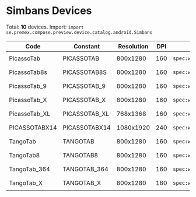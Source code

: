 # Simbans Devices

Total: **10** devices. Import: `import se.premex.compose.preview.device.catalog.android.Simbans`

| Code | Constant | Resolution | DPI | Compose Spec | Preview Usage |
|------|----------|------------|-----|-------------|---------------|
| PicassoTab | PICASSOTAB | 800x1280 | 160 | `spec:width=800px,height=1280px,dpi=160` | `@Preview(device = Simbans.PICASSOTAB)` |
| PicassoTab8s | PICASSOTAB8S | 800x1280 | 160 | `spec:width=800px,height=1280px,dpi=160` | `@Preview(device = Simbans.PICASSOTAB8S)` |
| PicassoTab_9 | PICASSOTAB_9 | 800x1280 | 160 | `spec:width=800px,height=1280px,dpi=160` | `@Preview(device = Simbans.PICASSOTAB_9)` |
| PicassoTab_X | PICASSOTAB_X | 800x1280 | 160 | `spec:width=800px,height=1280px,dpi=160` | `@Preview(device = Simbans.PICASSOTAB_X)` |
| PicassoTab_XL | PICASSOTAB_XL | 768x1368 | 160 | `spec:width=768px,height=1368px,dpi=160` | `@Preview(device = Simbans.PICASSOTAB_XL)` |
| PICASSOTABX14 | PICASSOTABX14 | 1080x1920 | 240 | `spec:width=1080px,height=1920px,dpi=240` | `@Preview(device = Simbans.PICASSOTABX14)` |
| TangoTab | TANGOTAB | 800x1280 | 160 | `spec:width=800px,height=1280px,dpi=160` | `@Preview(device = Simbans.TANGOTAB)` |
| TangoTab8 | TANGOTAB8 | 800x1280 | 160 | `spec:width=800px,height=1280px,dpi=160` | `@Preview(device = Simbans.TANGOTAB8)` |
| TangoTab_364 | TANGOTAB_364 | 800x1280 | 160 | `spec:width=800px,height=1280px,dpi=160` | `@Preview(device = Simbans.TANGOTAB_364)` |
| TangoTab_X | TANGOTAB_X | 800x1280 | 160 | `spec:width=800px,height=1280px,dpi=160` | `@Preview(device = Simbans.TANGOTAB_X)` |

<!-- Generated automatically. Do not edit manually. -->
